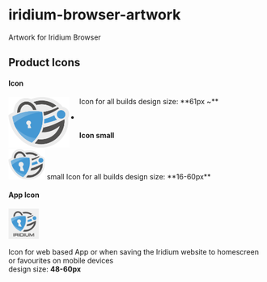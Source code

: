 # iridium-browser-artwork
Artwork for Iridium Browser

## Product Icons #
      
#### Icon #
<img src="https://github.com/iridium-browser/artwork/blob/master/product-icon_RGB/iridium-icon_custom.png" height="100" width="120" align="left" style="margin-right:20px;">     
Icon for all builds      
design size: **61px ~**    
      
-

#### Icon small #
<img src="https://github.com/iridium-browser/artwork/blob/master/product-icon_RGB/iridium-icon_custom_small.png" height="60" width="72">     
small Icon for all builds      
design size: **16-60px**    
      
#### App Icon #
<a href="https://github.com/iridium-browser/artwork/blob/master/product-icon_RGB/iridium-app_icon.png" title="App Icon" target="_blank"><img src="https://github.com/iridium-browser/artwork/blob/master/product-icon_RGB/iridium-app_icon.png" height="60" width="60"></a>     

Icon for web based App or when saving the Iridium website to homescreen or favourites on mobile devices     
design size: **48-60px**
